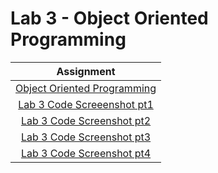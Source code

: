 # Lab 3 - Object Oriented Programming

|Assignment |
|:------:|
|[Object Oriented Programming](Object_Oriented_Programming.py)|
|[Lab 3 Code Screeenshot pt1](lab3_code_pt1.png)|
|[Lab 3 Code Screenshot pt2](lab3_code_pt2.png)|
|[Lab 3 Code Screenshot pt3](lab3_code_pt3.png)|
|[Lab 3 Code Screenshot pt4](lab3_code_pt4.png)|
